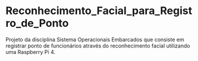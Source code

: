 # Reconhecimento_Facial_para_Registro_de_Ponto
Projeto da disciplina Sistema Operacionais Embarcados que consiste em registrar ponto de funcionários através do reconhecimento facial utilizando uma Raspberry Pi 4.
